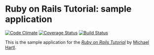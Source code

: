 # Ruby on Rails Tutorial: sample application

[![Code Climate](https://codeclimate.com/github/quilligana/sample_app.png)](https://codeclimate.com/github/quilligana/sample_app)
[![Coverage Status](https://img.shields.io/coveralls/quilligana/sample_app.svg)](https://coveralls.io/r/quilligana/sample_app)
[![Build Status](https://travis-ci.org/quilligana/sample_app.svg?branch=master)](https://travis-ci.org/quilligana/sample_app)

This is the sample application for
the [*Ruby on Rails Tutorial*](http://railstutorial.org/)
by [Michael Hartl](http://michaelhartl.com/).